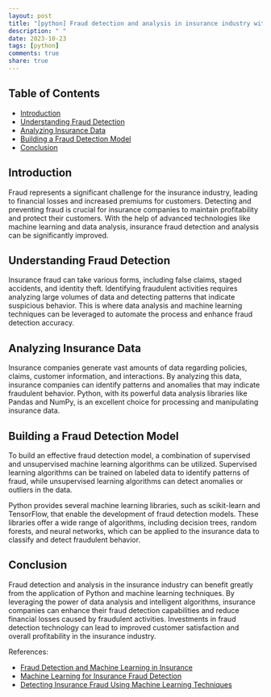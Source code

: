 ```yaml
---
layout: post
title: "[python] Fraud detection and analysis in insurance industry with Python"
description: " "
date: 2023-10-23
tags: [python]
comments: true
share: true
---
```


## Table of Contents
- [Introduction](#introduction)
- [Understanding Fraud Detection](#understanding-fraud-detection)
- [Analyzing Insurance Data](#analyzing-insurance-data)
- [Building a Fraud Detection Model](#building-a-fraud-detection-model)
- [Conclusion](#conclusion)

## Introduction
Fraud represents a significant challenge for the insurance industry, leading to financial losses and increased premiums for customers. Detecting and preventing fraud is crucial for insurance companies to maintain profitability and protect their customers. With the help of advanced technologies like machine learning and data analysis, insurance fraud detection and analysis can be significantly improved.

## Understanding Fraud Detection
Insurance fraud can take various forms, including false claims, staged accidents, and identity theft. Identifying fraudulent activities requires analyzing large volumes of data and detecting patterns that indicate suspicious behavior. This is where data analysis and machine learning techniques can be leveraged to automate the process and enhance fraud detection accuracy.

## Analyzing Insurance Data
Insurance companies generate vast amounts of data regarding policies, claims, customer information, and interactions. By analyzing this data, insurance companies can identify patterns and anomalies that may indicate fraudulent behavior. Python, with its powerful data analysis libraries like Pandas and NumPy, is an excellent choice for processing and manipulating insurance data.

## Building a Fraud Detection Model
To build an effective fraud detection model, a combination of supervised and unsupervised machine learning algorithms can be utilized. Supervised learning algorithms can be trained on labeled data to identify patterns of fraud, while unsupervised learning algorithms can detect anomalies or outliers in the data.

Python provides several machine learning libraries, such as scikit-learn and TensorFlow, that enable the development of fraud detection models. These libraries offer a wide range of algorithms, including decision trees, random forests, and neural networks, which can be applied to the insurance data to classify and detect fraudulent behavior.

## Conclusion
Fraud detection and analysis in the insurance industry can benefit greatly from the application of Python and machine learning techniques. By leveraging the power of data analysis and intelligent algorithms, insurance companies can enhance their fraud detection capabilities and reduce financial losses caused by fraudulent activities. Investments in fraud detection technology can lead to improved customer satisfaction and overall profitability in the insurance industry.

References:
- [Fraud Detection and Machine Learning in Insurance](https://towardsdatascience.com/fraud-detection-and-machine-learning-in-insurance-4f6aa8d79852)
- [Machine Learning for Insurance Fraud Detection](https://medium.com/aureliantactics/machine-learning-for-insurance-fraud-detection-e396e0605294)
- [Detecting Insurance Fraud Using Machine Learning Techniques](https://www.sciencedirect.com/science/article/pii/S1877050916313424)